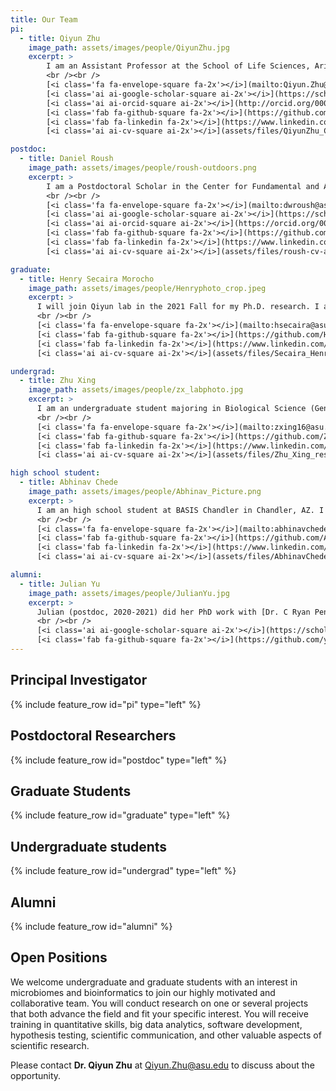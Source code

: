 ```yaml
---
title: Our Team
pi:
  - title: Qiyun Zhu
    image_path: assets/images/people/QiyunZhu.jpg
    excerpt: >
        I am an Assistant Professor at the School of Life Sciences, Arizona State University, starting from August 2020. Prior to this appointment, I completed postdoctoral training at UC San Diego with Dr. Rob Knight. My academic background is multidisciplinary, with research experience and interest in bioinformatics, phylogenetics, microbiology, comparative genomics and molecular biology. I study both computational and biological questions, and strive to expand understanding of the microbial world through its multiple levels: genes, genomes, lineages, communities, hosts, and environments.
        <br /><br />
        [<i class='fa fa-envelope-square fa-2x'></i>](mailto:Qiyun.Zhu@asu.edu)&nbsp;&nbsp;
        [<i class='ai ai-google-scholar-square ai-2x'></i>](https://scholar.google.com/citations?user=mjkV0pUAAAAJ)&nbsp;&nbsp;
        [<i class='ai ai-orcid-square ai-2x'></i>](http://orcid.org/0000-0003-0490-1175)&nbsp;&nbsp;
        [<i class='fab fa-github-square fa-2x'></i>](https://github.com/qiyunzhu/)&nbsp;&nbsp;
        [<i class='fab fa-linkedin fa-2x'></i>](https://www.linkedin.com/in/qiyunzhu/)&nbsp;&nbsp;
        [<i class='ai ai-cv-square ai-2x'></i>](assets/files/QiyunZhu_CV_Aug2020.pdf)

postdoc:
  - title: Daniel Roush
    image_path: assets/images/people/roush-outdoors.png
    excerpt: >
        I am a Postdoctoral Scholar in the Center for Fundamental and Applied Microbiomics at the Biodesign Institute located at Arizona State University. Before joining the Qiyun Lab, I completed my dissertation work under the tutelage of [Dr. Ferran Garcia-Pichel](http://garcia-pichel.lab.asu.edu/labo/) where I examined endolithic phototrophs and their accompanying microbiomes. My (micro)biological training has spanned a wide range of topics including synthetic biology, microbial fuel cells, industrial applications of anaerobic extremophiles, and extreme environmental microbiomes. Most recently, I have led the development of databases and tools to help with rapid analysis of environmental microbiomes ([Cydrasil]( https://github.com/FGPLab/cydrasil)). My current research goals are focused on developing and adapting new technologies for use in microbiome analysis and making those new tools easily accessible for every scientist. 
        <br /><br />
        [<i class='fa fa-envelope-square fa-2x'></i>](mailto:dwroush@asu.edu)&nbsp;&nbsp;
        [<i class='ai ai-google-scholar-square ai-2x'></i>](https://scholar.google.com/citations?user=oNXQvWkAAAAJ)&nbsp;&nbsp;
        [<i class='ai ai-orcid-square ai-2x'></i>](https://orcid.org/0000-0001-8025-2117)&nbsp;&nbsp;
        [<i class='fab fa-github-square fa-2x'></i>](https://github.com/droush)&nbsp;&nbsp;
        [<i class='fab fa-linkedin fa-2x'></i>](https://www.linkedin.com/in/dwroush/)&nbsp;&nbsp;
        [<i class='ai ai-cv-square ai-2x'></i>](assets/files/roush-cv-aug-2020-qiyun-lab.pdf)

graduate:
  - title: Henry Secaira Morocho
    image_path: assets/images/people/Henryphoto_crop.jpeg
    excerpt: >
      I will join Qiyun lab in the 2021 Fall for my Ph.D. research. I am a biologist with a multidisciplinary background, which has shaped my interests at the interface of evolution, bioinformatics, microbiology, and systems biology. Currently, I am Bioinformatics and Computational Biology master's student in Spain, and I am working on a research project that focuses on the network analysis of deep sequencing data to understand the adaptive responses of viral populations to varying environments under the supervision of [Dr. Susanna Manrubia.](https://auditore.cab.inta-csic.es/manrubia/)
      <br /><br />
      [<i class='fa fa-envelope-square fa-2x'></i>](mailto:hsecaira@asu.edu)&nbsp;&nbsp;
      [<i class='fab fa-github-square fa-2x'></i>](https://github.com/HSecaira)&nbsp;&nbsp;
      [<i class='fab fa-linkedin fa-2x'></i>](https://www.linkedin.com/in/henry-secaira-morocho-7a080a146)&nbsp;&nbsp;
      [<i class='ai ai-cv-square ai-2x'></i>](assets/files/Secaira_Henrry_CV.pdf) 

undergrad:
  - title: Zhu Xing
    image_path: assets/images/people/zx_labphoto.jpg
    excerpt: >
      I am an undergraduate student majoring in Biological Science (Genetics, Cell and Developmental Biology) and Global Health. I am a new member of the Qiyun lab. I am interested to learn about microbiology and bioinformatics. I am still exploring possible future careers with an interest in biomedical science. Currently, I am assisting Daniel with the Cydrasil project. 
      <br /><br />
      [<i class='fa fa-envelope-square fa-2x'></i>](mailto:zxing16@asu.edu)&nbsp;&nbsp;
      [<i class='fab fa-github-square fa-2x'></i>](https://github.com/Zhu288)&nbsp;&nbsp;
      [<i class='fab fa-linkedin fa-2x'></i>](https://www.linkedin.com/in/zhu-xing-a734661b5/)&nbsp;&nbsp;
      [<i class='ai ai-cv-square ai-2x'></i>](assets/files/Zhu_Xing_resume2021.pdf)

high school student:
  - title: Abhinav Chede
    image_path: assets/images/people/Abhinav_Picture.png
    excerpt: >
      I am an high school student at BASIS Chandler in Chandler, AZ. I am a new member of the Qiyun lab. I am interested to learn about microbiology and bioinformatics. I am still exploring possible future careers with an interest in biomedical science.
      <br /><br />
      [<i class='fa fa-envelope-square fa-2x'></i>](mailto:abhinavchede@gmail.com)&nbsp;&nbsp;
      [<i class='fab fa-github-square fa-2x'></i>](https://github.com/AbhinavChede)&nbsp;&nbsp;
      [<i class='fab fa-linkedin fa-2x'></i>](https://www.linkedin.com/in/abhinav-chede-012777206/)&nbsp;&nbsp;
      [<i class='ai ai-cv-square ai-2x'></i>](assets/files/AbhinavChede_Resume.pdf)

alumni:
  - title: Julian Yu
    image_path: assets/images/people/JulianYu.jpg
    excerpt: >
      Julian (postdoc, 2020-2021) did her PhD work with [Dr. C Ryan Penton](https://biodesign.asu.edu/c-ryan-penton) at ASU. Her work in the Qiyun Lab included the development of a bioinformatics approach for community analysis of metagenomic data, the analysis of honey bee metagenomes, and the setup of a molecular biology lab. Julian is currently a Bioinformatician and Microbiome Scientist at Heliae Development, LLC.
      <br /><br />
      [<i class='ai ai-google-scholar-square ai-2x'></i>](https://scholar.google.com/citations?user=PT0_hHYAAAAJ)&nbsp;&nbsp;
      [<i class='fab fa-github-square fa-2x'></i>](https://github.com/yujulian0168)
---
```



## Principal Investigator

{% include feature_row id="pi" type="left" %}

## Postdoctoral Researchers

{% include feature_row id="postdoc" type="left" %}

## Graduate Students

{% include feature_row id="graduate" type="left" %}

## Undergraduate students

{% include feature_row id="undergrad" type="left" %}


## Alumni

{% include feature_row id="alumni" %}


## Open Positions

We welcome undergraduate and graduate students with an interest in microbiomes and bioinformatics to join our highly motivated and collaborative team. You will conduct research on one or several projects that both advance the field and fit your specific interest. You will receive training in quantitative skills, big data analytics, software development, hypothesis testing, scientific communication, and other valuable aspects of scientific research.

Please contact **Dr. Qiyun Zhu** at [Qiyun.Zhu@asu.edu](mailto:Qiyun.Zhu@asu.edu) to discuss about the opportunity.
